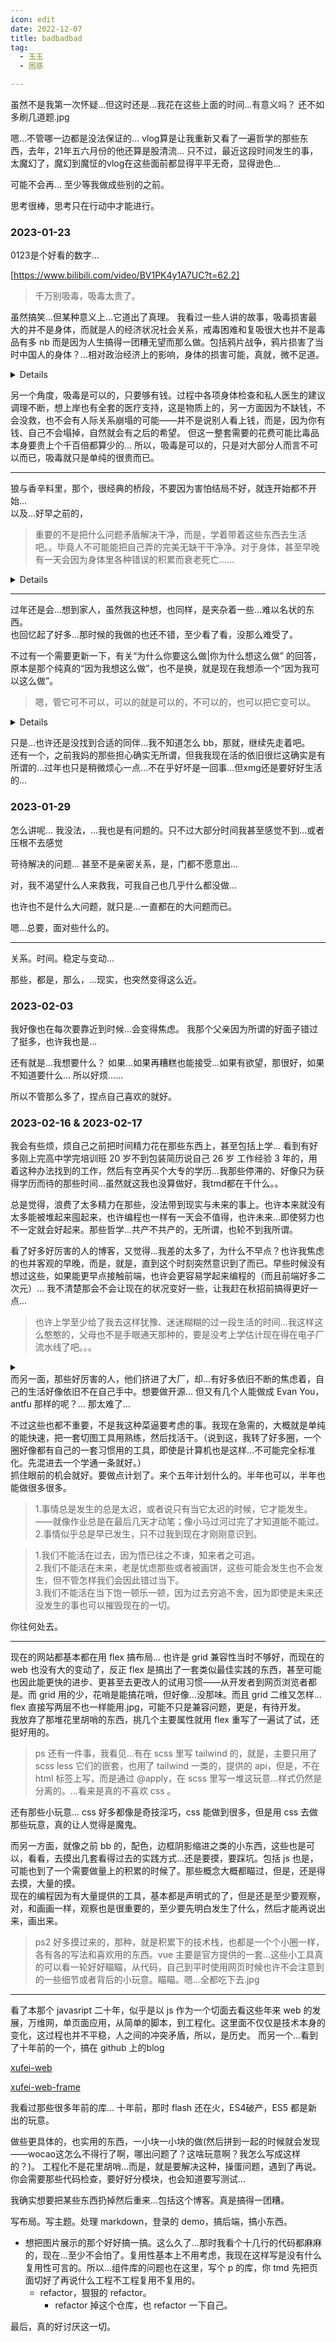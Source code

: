 ```yaml
---
icon: edit
date: 2022-12-07
title: badbadbad
tag:
  - 玉玉
  - 困惑

---
```


虽然不是我第一次怀疑...但这时还是...我花在这些上面的时间...有意义吗？
还不如多刷几道题.jpg

嗯...不管哪一边都是没法保证的...
vlog算是让我重新又看了一遍哲学的那些东西，去年，21年五六月份的他还算是股清流...
只不过，最近这段时间发生的事，太魔幻了，魔幻到魔怔的vlog在这些面前都显得平平无奇，显得逊色...

可能不会再...
至少等我做成些别的之前。

思考很棒，思考只在行动中才能进行。

### 2023-01-23

0123是个好看的数字...

[https://www.bilibili.com/video/BV1PK4y1A7UC?t=62.2]

>千万别吸毒，吸毒太贵了。

虽然搞笑...但某种意义上...它道出了真理。
我看过一些人讲的故事，吸毒损害最大的并不是身体，而就是人的经济状况社会关系，戒毒困难和复吸很大也并不是毒品有多 nb 而是因为人生搞得一团糟无望而那么做。包括鸦片战争，鸦片损害了当时中国人的身体？...相对政治经济上的影响，身体的损害可能，真就，微不足道。

<details>

记得有人用小白鼠做过相关实验。大概是把一样的小鼠分成两组，一组在狭隘的铁笼里，一组在温暖阳光的、有合适交配场所的总之就是很舒服的环境里，然后两个组内都提供有清水与含有海洛因的水源。最后的现象是，在笼子里的小鼠会疯狂的喝含有海洛因的水，而在舒服环境中的小鼠并没有刻意饮用含海洛因的水的现象。

还有越战之后美军向越军投放了大量毒品，期望他们成为瘾君子拖垮国家，可是事与愿违，九成的越军在战争结束后，在回到了家庭社会生活中后，并没有继续毒品上瘾。与此相似的一些重症病人也会使用一些类毒品药物用来安抚，但病好后，回归生活后，也不会成瘾。他们做了什么才能比去一趟戒毒所还管用?

这样看的话，我就觉得人最上瘾的是生活，只有当生活不如意的时候，才会沉浸到另一个世界里。黄赌毒，麻将游戏手机小视频...有时候，错的可能不是它们，而是糟糕的生活，在自己状态不佳的时候摆上来的这些东西，就像活在铁笼中小鼠面前的海洛因一样。封建社会为什么对性那样敏感反对，大概，如果不这样压制的话，那样的社会真的会因此崩塌的。也许也可以这样解释今天的中东为什么女子活动的受限到连出门露脸都不许，因为生活环境的恶劣，性如果不加控制，社会，会崩溃。最近也有人抱怨AO3被封嘛，有些，无奈吧。有人羡慕外国的分级制度，能让带有一定程度的暴力色情的作品不至于被完全封禁。但是，也许，这些对于目前的中国，真的还不适用。

对于个体来讲的话...如果自已的生活不够如意的话，也是，只能先避开那些容易成瘾的东西，真正能改变自己处境打破那铁笼的，不是这些啊。不过有些情况例外，比如抑郁躁郁症一类的，通过小说动漫等不那么刺激的东西沉浸到另一个世界里，的确有一定的“治愈”效果。
</details>

另一个角度，吸毒是可以的，只要够有钱。过程中各项身体检查和私人医生的建议调理不断，想上岸也有全套的医疗支持，这是物质上的，另一方面因为不缺钱，不会没救，也不会有人际关系崩塌的可能——并不是说别人看上钱，而是，因为你有钱、自己不会塌掉，自然就会有之后的希望。
但这一整套需要的花费可能比毒品本身要贵上个千百倍都算少的...
所以，吸毒是可以的，只是对大部分人而言不可以而已，吸毒就只是单纯的很贵而已。

---

狼与香辛料里，那个，很经典的桥段，不要因为害怕结局不好，就连开始都不开始...\
以及...好早之前的，

>重要的不是把什么问题矛盾解决干净，而是，学着带着这些东西去生活吧。。毕竟人不可能能把自己弄的完美无缺干干净净。对于身体，甚至早晚有一天会因为身体里各种错误的积累而衰老死亡……

<details>
无所谓，小母狗不在乎这些。
</details>

---

过年还是会...想到家人，虽然我这种想，也同样，是夹杂着一些...难以名状的东西。\
也回忆起了好多...那时候的我做的也还不错，至少看了看，没那么难受了。

不过有一个需要更新一下，有关“为什么你要这么做|你为什么想这么做” 的回答，原本是那个纯真的“因为我想这么做”，也不是换，就是现在我想添一个“因为我可以这么做”。

>嗯，管它可不可以，可以的就是可以的，不可以的，也可以把它变可以。

<details>
存在即合理的观点一定是对的吗？有没有不合理的存在？

花木瑞

其实这些句子轻轻一掰意思就能一百八十度大转弯...

我不想扯不扯黑格尔的原句，上下文本之类的，因为没看过。只是，“存在即合理”这个句子让我想起的另一句是...“造反有理”。——造反是存在的，造反是合理的，造反是有着深厚的理论以及物质基础的。——你看...没问题吧，原本为维护腐朽而生的话语轻轻一改就成了革命的号角。黑格尔的很多话都是这样，他本人到底怎么想的可能早就不重要了，他的学说一大片似乎都在维护当时的封建统治，可马克思把他的理论拖过来调教一番，反而成了为无产阶级服务的理论。

这并不是一场早已结束盖棺定论的争论，存在是要不断地通过各种运动维持自身的，存在是需要不断的生产出自己的合理性的，存在是场争斗......新生的存在不需要合前朝的理，它们要生产出自己的合理性出来...
</details>

只是...也许还是没找到合适的同伴...我不知道怎么 bb，那就，继续先走着吧。\
还有一个，之前我妈的那些担心确实无所谓，但我我现在活的依旧很烂这确实是有所谓的...过年也只是稍微烦心一点...不在乎好坏是一回事...但xmg还是要好好生活的...

### 2023-01-29

怎么讲呢...
我没法，...我也是有问题的。只不过大部分时间我甚至感觉不到...或者压根不去感觉

苛待解决的问题...
甚至不是亲密关系，是，门都不愿意出...

对，我不渴望什么人来救我，可我自己也几乎什么都没做...

也许也不是什么大问题，就只是...一直都在的大问题而已。

嗯...总要，面对些什么的。

---

关系。时间。稳定与变动...

那些，都是，那么，...现实，也突然变得这么近。

### 2023-02-03

我好像也在每次要靠近到时候...会变得焦虑。
我那个父亲因为所谓的好面子错过了挺多，也许我也是...

还有就是...我想要什么？
如果...如果再糟糕也能接受...如果有欲望，那很好，如果不知道要什么...
所以好烦......

所以不管那么多了，捏点自己喜欢的就好。

### 2023-02-16 & 2023-02-17

我会有些烦，烦自己之前把时间精力花在那些东西上，甚至包括上学...
看到有好多刚上完高中学完培训班 20 岁不到包装简历说自己 26 岁 工作经验 3 年的，用着这种办法找到的工作，然后有空再买个大专的学历...我那些停滞的、好像只为获得学历而待的那些时间...虽然就这我也没算做好，我tmd都在干什么。。

总是觉得，浪费了太多精力在那些，没法带到现实与未来的事上。也许本来就没有太多能被堆起来囤起来，也许编程也一样有一天会不值得，也许未来...即使努力也不一定就会好起来。那些哲学...共产不共产的，无所谓，也轮不到我所谓。

看了好多好厉害的人的博客，又觉得...我差的太多了，为什么不早点？也许我焦虑的也并客观的早晚，而是，就是，直到这个时刻突然意识到了而已。早些时候没有想过这些，如果能更早点接触前端，也许会更容易学起来编程的（而且前端好多二次元）... 我不清楚那会不会让现在的状况变好一些，让我赶在秋招前搞得更好一点...
>也许上学至少给了我去这样犹豫、迷迷糊糊的过一段生活的时间...我这样这么憨憨的，父母也不是手眼通天那种的，要是没考上学估计现在得在电子厂流水线了吧。。。
<details><summary></summary>
>>去年发生的好多事都好魔幻，俄乌战争，上海封城，到年底因为疫情管控的一堆事一堆人上街抗议，然后一夜之间疫情就...结束了，春节不顾禁令放烟花...还有闹上新闻的胡鑫宇——事情到底是咋回事倒不重要，问题是，为什么会有那么多人都在怀疑。而我...六七月份跟父母吵，想着大不了学不上了休学去打工算球，但是还是继续上学了，然后学前端，或者说主要是学会逛github...
</details>
而另一面，那些好厉害的人，他们挤进了大厂，却...有好多依旧不断的焦虑着，自己的生活好像依旧不在自己手中。想要做开源... 但又有几个人能做成 Evan You， antfu 那样的呢？... 那太难了...

不过这些也都不重要，不是我这种菜逼要考虑的事。我现在急需的，大概就是单纯的能快速，把一套切图工具用熟练，然后找活干。（说到这，我转了好多圈，一个圈好像都有自己的一套习惯用的工具，即使是计算机也是这样...不可能完全标准化。先混进去一个学通一条就好。）\
抓住眼前的机会就好。要做点计划了。来个五年计划什么的。半年也可以，半年也能做很多很多。

>1.事情总是发生的总是太迟，或者说只有当它太迟的时候，它才能发生。——就像作业总是在最后几天才动笔；像小马过河过完了才知道能不能过。\
>2.事情似乎总是早已发生，只不过我到现在才刚刚意识到。

>1.我们不能活在过去，因为悟已往之不谏，知来者之可追。\
>2.我们不能活在未来，老是忧虑那些或者被画饼，这些可能会发生也不会发生，但不管怎样我们会因此错过当下。\
>3.我们不能活在当下饱一顿乐一顿，因为过去穷追不舍，因为即使是未来还没发生的事也可以摧毁现在的一切。

你往何处去。

---

现在的网站都基本都在用 flex 搞布局... 也许是 grid 兼容性当时不够好，而现在的 web 也没有大的变动了，反正 flex 是搞出了一套类似最佳实践的东西，甚至可能也因此能更快的进步、更甚至去更改人的试用习惯——从开发者到网页浏览者都是。而 grid 用的少，花哨是能搞花哨，但好像...没那味。而且 grid 二维又怎样... flex 直接写两层不也一样能用.jpg，可能不只是兼容问题，更是，有待开发。\
我放弃了那堆花里胡哨的东西，挑几个主要属性就用 flex 重写了一遍试了试，还挺好用的。
>ps 还有一件事，我看见...有在 scss 里写 tailwind 的，就是，主要只用了 scss less 它们的嵌套，也用了 tailwind 一类的，提供的 api，但是，不在 html 标签上写，而是通过 @apply，在 scss 里写一堆这玩意...样式仍然是分离的。...看来是真的不喜欢 css 。

还有那些小玩意... css 好多都像是奇技淫巧，css 能做到很多，但是用 css 去做那些玩意，真的让人觉得是魔鬼。

而另一方面，就像之前 bb 的，配色，边框阴影缩进之类的小东西，这些也是可以，看看，去摸出几套看得过去的实践方式...还是要摸，要踩坑。包括 js 也是，可能也到了一个需要做量上的积累的时候了。那些概念大概都瞄过，但是，还是得去摸，大量的摸。\
现在的编程因为有大量提供的工具，基本都是声明式的了，但是还是至少要观察，对，和画画一样，观察也是很重要的，至少要先明白发生了什么，然后才能再说出来，画出来。
>ps2 好多摸过来的，那种，就是积累下的技术栈，也都是一个个小圈一样，各有各的写法和喜欢用的东西。vue 主要是官方提供的一套...这些小工具真的可以看一轮好好瞄瞄，从代码，自己到平时使用网页时候也许不会注意到的一些细节或者背后的小玩意。瞄瞄。嗯...全都吃下去.jpg

---

看了本那个 javasript 二十年，似乎是以 js 作为一个切面去看这些年来 web 的发展，万维网，单页面应用，从简单的脚本，到工程化。这里面不仅仅是技术本身的变化，这过程也并不平稳，人之间的冲突矛盾，所以，是历史。
而另一个...看到了十年前的一个，搞在 github 上的blog

[xufei-web](https://github.com/xufei/blog/issues/5)

[xufei-web-frame](https://github.com/xufei/blog/issues/37)

我看过那些很多年前的库... 十年前，那时 flash 还在火，ES4破产，ES5 都是新出的玩意。

做些更具体的，也实用的东西，一小块一小块的做(然后拼到一起的时候就会发现——wocao这怎么不得行了啊，哪出问题了？这啥玩意啊？我怎么写成这样的？)。
工程化不是花里胡哨...而是，就是要解决这种，操蛋问题，遇到了再说。你会需要那些代码检查，要好好分模块，也会知道要写测试...

我确实想要把某些东西扔掉然后重来...包括这个博客。真是搞得一团糟。

写布局。写主题。处理 markdown，登录的 demo，搞后端，搞小东西。

- 想把图片展示的那个好好搞一搞。这么久了...那时我看个十几行的代码都麻麻的，现在...至少不会怕了。复用性基本上不用考虑，我现在这样写是没有什么复用性可言的。所以...组件库的问题也在这里，写个 p 的库，你 tmd 先把页面切好了再说什么工程不工程复用不复用的。
  - refactor，狠狠的 refactor。
    - refactor 掉这个仓库，也 refactor 一下自己。

最后，真的好讨厌这一切。
